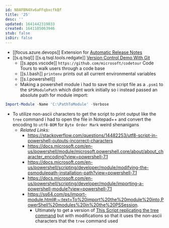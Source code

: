 ```yaml
---
id: N8AFBN4Xv6aFFqbxcfkBf
title: '25'
desc: ''
updated: 1641442319833
created: 1641105063946
stub: false
isDir: false
---
```


- [[focus.azure.devops]] Extension for [Automatic Release Notes](https://marketplace.visualstudio.com/items?itemName=richardfennellBM.BM-VSTS-XplatGenerateReleaseNotes&ssr=false#overview)
- [[s.q.tsql]] [[s.q.tsql.tools.redgate]] [Version Control Demo With Git](https://youtu.be/mNXipSFbV0s)
  - [[s.apps.vscode]] `https://github.com/microsoft/codetour` Code Tours to walk users through a code base
  - [[s.l.bash]] `printenv` prints out all current environmental variables
  - [[s.l.powershell]]
  - Making a powershell module i had to save the script file as a `.psm1` to the `$PSModulePath` which didnt work initially so i instead passed an absolute path for module import:

```powershell
Import-Module -Name 'C:\PathToModule' -Verbose
```

- To utilize non-ascii characters to get the script to print output like the `tree` command i had to open the file in Notepad++ and convert the encoding to `utf8-BOM` for `Byte Order Mark` weird shenanigans
  - _Related Links:_
    - https://stackoverflow.com/questions/14482253/utf8-script-in-powershell-outputs-incorrect-characters
    - https://docs.microsoft.com/en-us/powershell/module/microsoft.powershell.core/about/about_character_encoding?view=powershell-7.1
    - https://docs.microsoft.com/en-us/powershell/scripting/developer/module/modifying-the-psmodulepath-installation-path?view=powershell-7.1
    - https://docs.microsoft.com/en-us/powershell/scripting/developer/module/importing-a-powershell-module?view=powershell-7.1
    - https://ss64.com/ps/import-module.html#:~:text=To%20import%20the%20module%20into,PowerShell%20modules%20in%20the%20PSSession.
      - Ultimately to get a version of [This Script replicating the tree command](https://www.powershellgallery.com/packages/Show-Tree/1.0.0/Content/Show-Tree.ps1) but with modifications so that it uses the non-ascii characters that the `tree` command used
